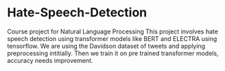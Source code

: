 # Hate-Speech-Detection
Course project for Natural Language Processing 
This project involves hate speech detection using transformer models like BERT and ELECTRA using tensorflow.
We are using the Davidson dataset of tweets and applying preprocessing intitially.
Then we train it on pre trained transformer models, accuracy needs improvement.
